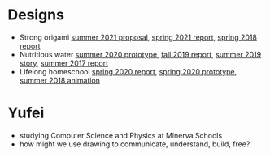 # Designs
- Strong origami [summer 2021 proposal](https://docs.google.com/document/d/186m1BDEUKCj7QPK9dnnL1jzLBbcR01C7UR2jM2Ga8KQ/edit?usp=sharing), [spring 2021 report](), [spring 2018 report]()
- Nutritious water [summer 2020 prototype](), [fall 2019 report](), [summer 2019 story](), [summer 2017 report]()
- Lifelong homeschool [spring 2020 report](), [spring 2020 prototype](), [summer 2018 animation]()
# Yufei
- studying Computer Science and Physics at Minerva Schools
- how might we use drawing to communicate, understand, build, free?
